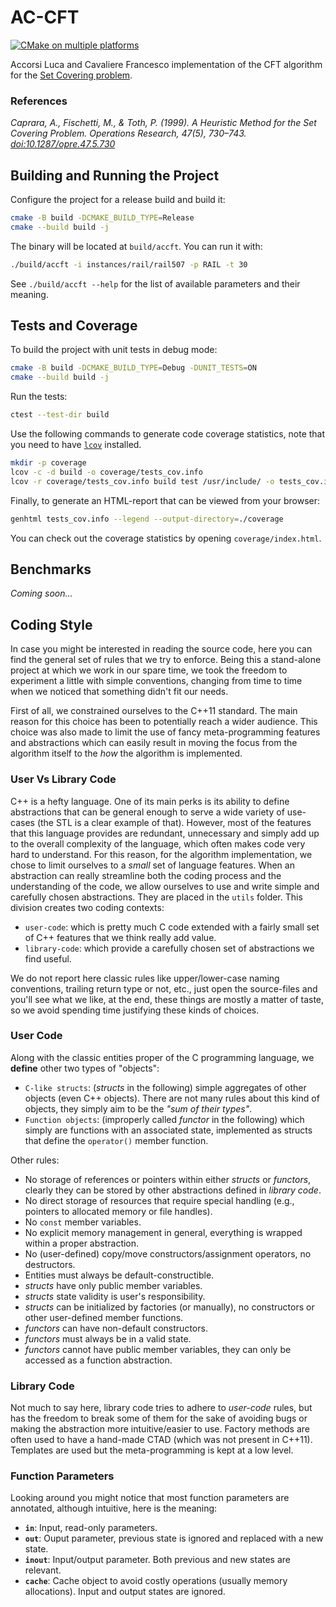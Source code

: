 # AC-CFT

[![CMake on multiple platforms](https://github.com/falcopt/scp/actions/workflows/c-cpp.yml/badge.svg)](https://github.com/falcopt/scp/actions/workflows/c-cpp.yml)

Accorsi Luca and Cavaliere Francesco implementation of the CFT algorithm for the [Set Covering problem](https://en.wikipedia.org/wiki/Set_cover_problem).

### References
*Caprara, A., Fischetti, M., & Toth, P. (1999). A Heuristic Method for the Set Covering Problem. Operations Research, 47(5), 730–743. [doi:10.1287/opre.47.5.730](https://doi.org/10.1287/opre.47.5.730)*

## Building and Running the Project

Configure the project for a release build and build it:

```bash
cmake -B build -DCMAKE_BUILD_TYPE=Release
cmake --build build -j
```

The binary will be located at `build/accft`.
You can run it with:

```bash
./build/accft -i instances/rail/rail507 -p RAIL -t 30 
```

See `./build/accft --help` for the list of available parameters and their meaning.

## Tests and Coverage

To build the project with unit tests in debug mode:

```bash
cmake -B build -DCMAKE_BUILD_TYPE=Debug -DUNIT_TESTS=ON 
cmake --build build -j
```

Run the tests:

```bash
ctest --test-dir build
```

Use the following commands to generate code coverage statistics, note that you need to have [`lcov`](https://github.com/linux-test-project/lcov) installed.

```bash
mkdir -p coverage
lcov -c -d build -o coverage/tests_cov.info
lcov -r coverage/tests_cov.info build test /usr/include/ -o tests_cov.info
```

Finally, to generate an HTML-report that can be viewed from your browser:

```bash
genhtml tests_cov.info --legend --output-directory=./coverage
```

You can check out the coverage statistics by opening `coverage/index.html`.

## Benchmarks
_Coming soon..._

## Coding Style

In case you might be interested in reading the source code, here you can find the general set of rules that we try to enforce. Being this a stand-alone project at which we work in our spare time, we took the freedom to experiment a little with simple conventions, changing from time to time when we noticed that something didn't fit our needs.

First of all, we constrained ourselves to the C++11 standard. The main reason for this choice has been to potentially reach a wider audience. This choice was also made to limit the use of fancy meta-programming features and abstractions which can easily result in moving the focus from the algorithm itself to the _how_ the algorithm is implemented.

### User Vs Library Code

C++ is a hefty language. One of its main perks is its ability to define abstractions that can be general enough to serve a wide variety of use-cases (the STL is a clear example of that). However, most of the features that this language provides are redundant, unnecessary and simply add up to the overall complexity of the language, which often makes code very hard to understand. For this reason, for the algorithm implementation, we chose to limit ourselves to a _small_ set of language features. When an abstraction can really streamline both the coding process and the understanding of the code, we allow ourselves to use and write simple and carefully chosen abstractions. They are placed in the `utils` folder. This division creates two coding contexts:

- `user-code`: which is pretty much C code extended with a fairly small set of C++ features that we think really add value.
- `library-code`: which provide a carefully chosen set of abstractions we find useful.

We do not report here classic rules like upper/lower-case naming conventions, trailing return type or not, etc., just open the source-files and you'll see what we like, at the end, these things are mostly a matter of taste, so we avoid spending time justifying these kinds of choices.

### User Code

Along with the classic entities proper of the C programming language, we **define** other two types of "objects":

- `C-like structs`: (_structs_ in the following) simple aggregates of other objects (even C++ objects). There are not many rules about this kind of objects, they simply aim to be the _"sum of their types"_.
- `Function objects`: (improperly called _functor_ in the following) which simply are functions with an associated state, implemented as structs that define the `operator()` member function.

Other rules:

- No storage of references or pointers within either _structs_ or _functors_, clearly they can be stored by other abstractions defined in _library code_.
- No direct storage of resources that require special handling (e.g., pointers to allocated memory or file handles).
- No `const` member variables.
- No explicit memory management in general, everything is wrapped within a proper abstraction.
- No (user-defined) copy/move constructors/assignment operators, no destructors.
- Entities must always be default-constructible.
- _structs_ have only public member variables.
- _structs_ state validity is user's responsibility.
- _structs_ can be initialized by factories (or manually), no constructors or other user-defined member functions.
- _functors_ can have non-default constructors.
- _functors_ must always be in a valid state.
- _functors_ cannot have public member variables, they can only be accessed as a function abstraction.


### Library Code

Not much to say here, library code tries to adhere to _user-code_ rules, but has the freedom to break some of them for the sake of avoiding bugs or making the abstraction more intuitive/easier to use. Factory methods are often used to have a hand-made CTAD (which was not present in C++11). Templates are used but the meta-programming is kept at a low level.

### Function Parameters

Looking around you might notice that most function parameters are annotated, although intuitive,
 here is the meaning:

- **`in`**: Input, read-only parameters.
- **`out`**: Ouput parameter, previous state is ignored and replaced with a new state.
- **`inout`**: Input/output parameter. Both previous and new states are relevant.
- **`cache`**: Cache object to avoid costly operations (usually memory allocations). Input and output states are ignored.

